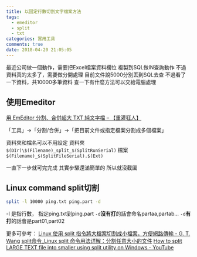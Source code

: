 ```yaml
---
title: 以固定行數切割文字檔案方法
tags:
  - emeditor
  - split
  - txt
categories: 實用工具
comments: true
date: 2018-04-20 21:05:05
---
```



最近公司做一個動作，需要把Excel檔案資料欄位
複製到SQL做IN查詢動作
不過資料真的太多了，需要做分開處理
目前文件說5000分別丟到SQL去查
不過看了一下資料，共10000多筆資料
查一下有什麼方法可以交給電腦處理

<!--more-->

## 使用Emeditor
[用 EmEditor 分割、合併超大 TXT 純文字檔 – 【重灌狂人】](https://briian.com/38454/)

「工具」→「分割/合併」→「把目前文件或指定檔案分割成多個檔案」

資料夾和檔名可以不用設定
資料夾`$(DIr)\$(Filename)_split_$(SplitRunSerial)`
檔案`$(Filename)_$(SplitFileSerial).$(Ext)`

一直下一步就可完完成
其實步驟還滿簡單的
所以就沒截圖

## Linux command split切割

```bash
split -l 10000 ping.txt ping.part -d 
```
-l 是指行數，
指定ping.txt到ping.part
`-d`**沒有打**的話會命名partaa,partab...
`-d`**有打**的話會是part01,part02



更多可參考：
[Linux 使用 split 指令將大檔案切割成小檔案，方便網路傳輸 - G. T. Wang](https://blog.gtwang.org/linux/split-large-tar-into-multiple-files-of-certain-size/)
[split命令_Linux split 命令用法详解：分割任意大小的文件](http://man.linuxde.net/split)
[How to split LARGE TEXT file into smaller using split utility on Windows - YouTube](https://www.youtube.com/watch?v=Xu2C2S30uRk)